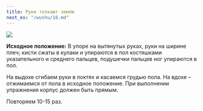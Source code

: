 ```yaml
---
title: Руки толкают землю
next_ex: "/wushu/16.md"
---
```




![](../img/15.png)

**Исходное положение:** В упоре на вытянутых руках, руки на ширине плеч; кисти
сжаты в кулаки и упираются в пол костяшками указательного и среднего пальцев,
подушечки пальцев ног упираются в пол.

На выдохе сгибаем руки в локтях и касаемся грудью пола. На вдохе – отжимаемся от
пола в исходное положение. При выполнении упражнения корпус должен быть прямым.

Повторяем 10-15 раз.
